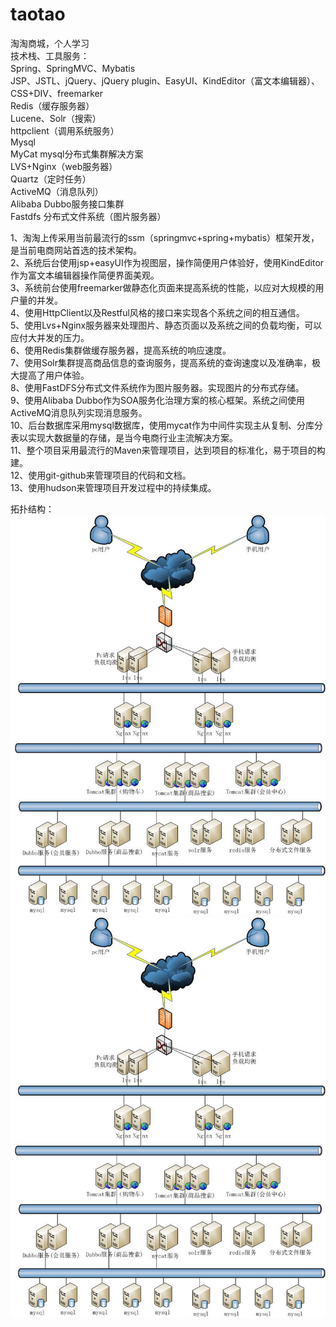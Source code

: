 # taotao
淘淘商城，个人学习 </br>
技术栈、工具服务：</br>
Spring、SpringMVC、Mybatis</br>
JSP、JSTL、jQuery、jQuery plugin、EasyUI、KindEditor（富文本编辑器）、CSS+DIV、freemarker</br>
Redis（缓存服务器）</br>
Lucene、Solr（搜索）</br>
httpclient（调用系统服务）</br>
Mysql</br>
MyCat mysql分布式集群解决方案</br>
LVS+Nginx（web服务器）</br>
Quartz（定时任务）</br>
ActiveMQ（消息队列）</br>
Alibaba Dubbo服务接口集群</br>
Fastdfs 分布式文件系统（图片服务器）</br>


1、淘淘上传采用当前最流行的ssm（springmvc+spring+mybatis）框架开发，是当前电商网站首选的技术架构。</br>
2、系统后台使用jsp+easyUI作为视图层，操作简便用户体验好，使用KindEditor作为富文本编辑器操作简便界面美观。</br>
3、系统前台使用freemarker做静态化页面来提高系统的性能，以应对大规模的用户量的并发。</br>
4、使用HttpClient以及Restful风格的接口来实现各个系统之间的相互通信。</br>
5、使用Lvs+Nginx服务器来处理图片、静态页面以及系统之间的负载均衡，可以应付大并发的压力。</br>
6、使用Redis集群做缓存服务器，提高系统的响应速度。</br>
7、使用Solr集群提高商品信息的查询服务，提高系统的查询速度以及准确率，极大提高了用户体验。</br>
8、使用FastDFS分布式文件系统作为图片服务器。实现图片的分布式存储。</br>
9、使用Alibaba Dubbo作为SOA服务化治理方案的核心框架。系统之间使用ActiveMQ消息队列实现消息服务。</br>
10、后台数据库采用mysql数据库，使用mycat作为中间件实现主从复制、分库分表以实现大数据量的存储，是当今电商行业主流解决方案。</br>
11、整个项目采用最流行的Maven来管理项目，达到项目的标准化，易于项目的构建。</br>
12、使用git-github来管理项目的代码和文档。</br>
13、使用hudson来管理项目开发过程中的持续集成。</br>


拓扑结构：
![image](https://github.com/leileiyuan/taotao/blob/master/%E6%8B%93%E6%89%91%E7%BB%93%E6%9E%84.jpg)
![image](https://github.com/leileiyuan/taotao/blob/master/拓扑结构.jpg)
